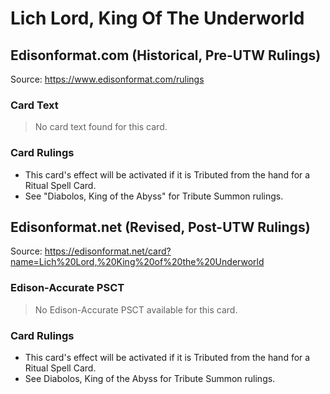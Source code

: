 # Lich Lord, King Of The Underworld

## Edisonformat.com (Historical, Pre-UTW Rulings)

Source: https://www.edisonformat.com/rulings

### Card Text

> No card text found for this card.

### Card Rulings

*   This card's effect will be activated if it is Tributed from the hand for a Ritual Spell Card.
*   See "Diabolos, King of the Abyss" for Tribute Summon rulings.

## Edisonformat.net (Revised, Post-UTW Rulings)

Source: https://edisonformat.net/card?name=Lich%20Lord,%20King%20of%20the%20Underworld

### Edison-Accurate PSCT

> No Edison-Accurate PSCT available for this card.

### Card Rulings

*   This card's effect will be activated if it is Tributed from the hand for a Ritual Spell Card.
*   See Diabolos, King of the Abyss for Tribute Summon rulings.
            